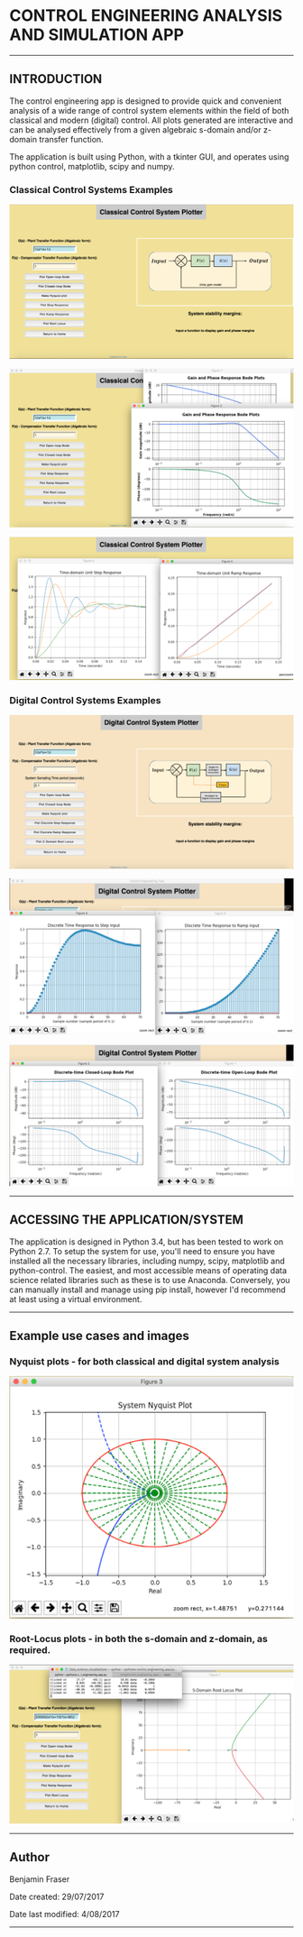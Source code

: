 # **CONTROL ENGINEERING ANALYSIS AND SIMULATION APP** 

----------

## INTRODUCTION 

The control engineering app is designed to provide quick and convenient analysis of a wide range of control system elements within the field of both classical and modern (digital) control. All plots generated are interactive and can be analysed effectively from a given algebraic s-domain and/or z-domain transfer function.

The application is built using Python, with a tkinter GUI, and operates using python control, matplotlib, scipy and numpy.

### Classical Control Systems Examples

![application overview example](example_images/classical_control_example.png?raw=True "Application overview - The many different features available for classical control analysis.")

![application plot examples](example_images/classical_control_example_2.png?raw=True "Application overview - An example of bode plots producable by the application.")

![application time domain examples](example_images/time_response_examples.png?raw=True "Example of plotting a time-domain response to both step and ramp inputs.")

### Digital Control Systems Examples

![application discrete time examples](example_images/digital_control_example.png?raw=True "An overview of the modern control system interface within the application.")

![application discrete time domain example](example_images/digital_control_example_3.png?raw=True "An example of the discrete time-domain plot capability.")

![application discrete time domain example](example_images/digital_control_bode_example.png?raw=True "An example of the discrete time-domain bode plot capability.")

----------

## ACCESSING THE APPLICATION/SYSTEM

The application is designed in Python 3.4, but has been tested to work on Python 2.7. To setup the system for use, you'll need to ensure you have installed all the necessary libraries, including numpy, scipy, matplotlib and python-control. The easiest, and most accessible means of operating data science related libraries such as these is to use Anaconda. Conversely, you can manually install and manage using pip install, however I'd recommend at least using a virtual environment.  

----------

## Example use cases and images

### Nyquist plots - for both classical and digital system analysis

![application nyquist plot](example_images/nyquist_example.png?raw=True "Example of using the app to produce a Nyquist plot.")

### Root-Locus plots - in both the s-domain and z-domain, as required.

![application root locus](example_images/root_locus_example.png?raw=True "Root locus plotting example")

----------

## Author 

Benjamin Fraser 

Date created: 29/07/2017 

Date last modified: 4/08/2017 

--------
